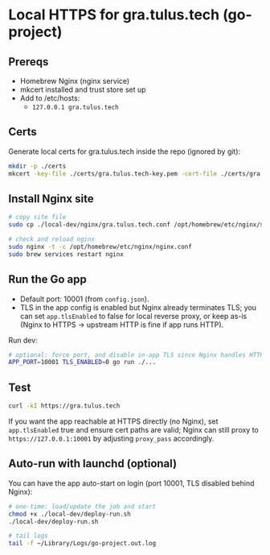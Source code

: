 # Local HTTPS for gra.tulus.tech (go-project)

## Prereqs
- Homebrew Nginx (nginx service)
- mkcert installed and trust store set up
- Add to /etc/hosts:
  - `127.0.0.1 gra.tulus.tech`

## Certs
Generate local certs for gra.tulus.tech inside the repo (ignored by git):

```zsh
mkdir -p ./certs
mkcert -key-file ./certs/gra.tulus.tech-key.pem -cert-file ./certs/gra.tulus.tech-cert.pem gra.tulus.tech localhost 127.0.0.1 ::1
```

## Install Nginx site

```zsh
# copy site file
sudo cp ./local-dev/nginx/gra.tulus.tech.conf /opt/homebrew/etc/nginx/servers/gra.tulus.tech.conf

# check and reload nginx
sudo nginx -t -c /opt/homebrew/etc/nginx/nginx.conf
sudo brew services restart nginx
```

## Run the Go app
- Default port: 10001 (from `config.json`).
- TLS in the app config is enabled but Nginx already terminates TLS; you can set `app.tlsEnabled` to false for local reverse proxy, or keep as-is (Nginx to HTTPS → upstream HTTP is fine if app runs HTTP).

Run dev:
```zsh
# optional: force port, and disable in-app TLS since Nginx handles HTTPS
APP_PORT=10001 TLS_ENABLED=0 go run ./...
```

## Test
```zsh
curl -kI https://gra.tulus.tech
```

If you want the app reachable at HTTPS directly (no Nginx), set `app.tlsEnabled` true and ensure cert paths are valid; Nginx can still proxy to `https://127.0.0.1:10001` by adjusting `proxy_pass` accordingly.

## Auto-run with launchd (optional)
You can have the app auto-start on login (port 10001, TLS disabled behind Nginx):

```zsh
# one-time: load/update the job and start
chmod +x ./local-dev/deploy-run.sh
./local-dev/deploy-run.sh

# tail logs
tail -f ~/Library/Logs/go-project.out.log
```
